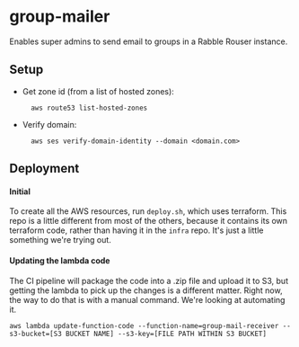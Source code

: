 # group-mailer

Enables super admins to send email to groups in a Rabble Rouser instance.

## Setup

* Get zone id (from a list of hosted zones):

        aws route53 list-hosted-zones

* Verify domain:

        aws ses verify-domain-identity --domain <domain.com>

## Deployment

#### Initial

To create all the AWS resources, run `deploy.sh`, which uses terraform. This repo is a little different from most of the others, because it contains its own terraform code, rather than having it in the `infra` repo. It's just a little something we're trying out.

#### Updating the lambda code

The CI pipeline will package the code into a .zip file and upload it to S3, but getting the lambda to pick up the changes is a different matter. Right now, the way to do that is with a manual command. We're looking at automating it.

    aws lambda update-function-code --function-name=group-mail-receiver --s3-bucket=[S3 BUCKET NAME] --s3-key=[FILE PATH WITHIN S3 BUCKET]
